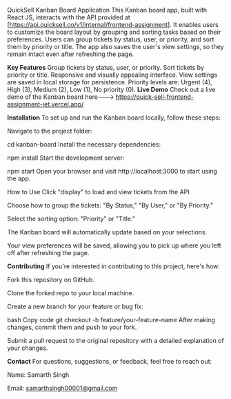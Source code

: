 QuickSell Kanban Board Application
This Kanban board app, built with React JS, interacts with the API provided at [https://api.quicksell.co/v1/internal/frontend-assignment]. It enables users to customize the board layout by grouping and sorting tasks based on their preferences. Users can group tickets by status, user, or priority, and sort them by priority or title. The app also saves the user's view settings, so they remain intact even after refreshing the page.

**Key Features**
Group tickets by status, user, or priority.
Sort tickets by priority or title.
Responsive and visually appealing interface.
View settings are saved in local storage for persistence.
Priority levels are: Urgent (4), High (3), Medium (2), Low (1), No priority (0).
**Live Demo**
Check out a live demo of the Kanban board here---> 
https://quick-sell-frontend-assignment-jet.vercel.app/

**Installation**
To set up and run the Kanban board locally, follow these steps:

Navigate to the project folder:


cd kanban-board
Install the necessary dependencies:


npm install
Start the development server:


npm start
Open your browser and visit http://localhost:3000 to start using the app.

How to Use
Click "display" to load and view tickets from the API.

Choose how to group the tickets: "By Status," "By User," or "By Priority."

Select the sorting option: "Priority" or "Title."

The Kanban board will automatically update based on your selections.

Your view preferences will be saved, allowing you to pick up where you left off after refreshing the page.

**Contributing**
If you're interested in contributing to this project, here's how:

Fork this repository on GitHub.

Clone the forked repo to your local machine.

Create a new branch for your feature or bug fix:

bash
Copy code
git checkout -b feature/your-feature-name
After making changes, commit them and push to your fork.

Submit a pull request to the original repository with a detailed explanation of your changes.

**Contact**
For questions, suggestions, or feedback, feel free to reach out:

Name: Samarth Singh

Email: samarthsingh00001@gmail.com

